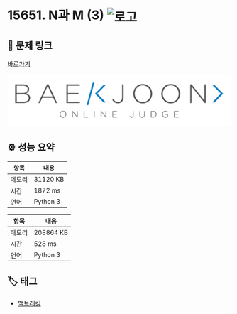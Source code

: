 # 15651. N과 M (3) <img src="https://d2gd6pc034wcta.cloudfront.net/tier/8.svg" alt="로고" height="32" style="vertical-align: middle;" />

## 🔗 문제 링크

[바로가기](https://www.acmicpc.net/problem/15651)

![백준 로고](../../images/boj.png)

## ⚙️ 성능 요약

| 항목   | 내용     |
| ------ | -------- |
| 메모리 | 31120 KB |
| 시간   | 1872 ms  |
| 언어   | Python 3 |

| 항목   | 내용      |
| ------ | --------- |
| 메모리 | 208864 KB |
| 시간   | 528 ms    |
| 언어   | Python 3  |

## 🏷️ 태그

- [백트래킹](https://www.acmicpc.net/problemset?sort=ac_desc&algo=5)
